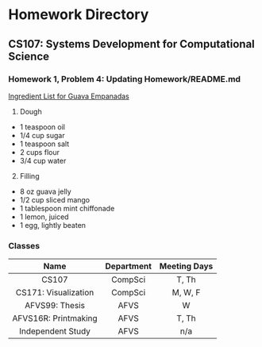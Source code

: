 # Homework Directory
## CS107: Systems Development for Computational Science

### Homework 1, Problem 4: Updating Homework/README.md
[Ingredient List for Guava Empanadas](https://www.foodnetwork.com/recipes/guava-empanadas-empanadas-de-guava-recipe-2013055)
1. Dough
* 1 teaspoon oil
* 1/4 cup sugar
* 1 teaspoon salt
* 2 cups flour
* 3/4 cup water

2. Filling
* 8 oz guava jelly
* 1/2 cup sliced mango
* 1 tablespoon mint chiffonade
* 1 lemon, juiced
* 1 egg, lightly beaten

### Classes

| Name      | Department  | Meeting Days |
| :--------------------: | :----------: | :----------: |
| CS107 | CompSci | T, Th |
| CS171: Visualization | CompSci | M, W, F |
| AFVS99: Thesis | AFVS | W |
| AFVS16R: Printmaking | AFVS | T, Th |
| Independent Study | AFVS | n/a |

